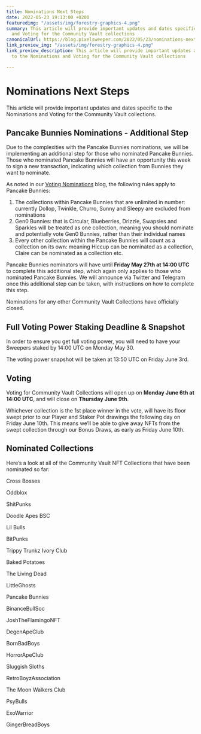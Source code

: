 ```yaml
---
title: Nominations Next Steps
date: 2022-05-23 19:13:00 +0200
featuredimg: "/assets/img/forestry-graphics-4.png"
summary: This article will provide important updates and dates specific to the Nominations
  and Voting for the Community Vault collections
canonicalUrl: https://blog.pixelsweeper.com/2022/05/23/nominations-next-steps/
link_preview_img: "/assets/img/forestry-graphics-4.png"
link_preview_description: This article will provide important updates and dates specific
  to the Nominations and Voting for the Community Vault collections

---
```

# Nominations Next Steps

This article will provide important updates and dates specific to the Nominations and Voting for the Community Vault collections.

## Pancake Bunnies Nominations - Additional Step

Due to the complexities with the Pancake Bunnies nominations, we will be implementing an additional step for those who nominated Pancake Bunnies. Those who nominated Pancake Bunnies will have an opportunity this week to sign a new transaction, indicating which collection from Bunnies they want to nominate.

As noted in our [Voting Nominations](https://blog.pixelsweeper.com/2022/05/09/voting-nominations/) blog, the following rules apply to Pancake Bunnies:

1. The collections within Pancake Bunnies that are unlimited in number: currently Dollop, Twinkle, Churro, Sunny and Sleepy are excluded from nominations
2. Gen0 Bunnies: that is Circular, Blueberries, Drizzle, Swapsies and Sparkles will be treated as one collection, meaning you should nominate and potentially vote Gen0 Bunnies, rather than their individual names
3. Every other collection within the Pancake Bunnies will count as a collection on its own: meaning Hiccup can be nominated as a collection, Claire can be nominated as a collection etc.

Pancake Bunnies nominators will have until **Friday May 27th at 14:00 UTC** to complete this additional step, which again only applies to those who nominated Pancake Bunnies. We will announce via Twitter and Telegram once this additional step can be taken, with instructions on how to complete this step.

Nominations for any other Community Vault Collections have officially closed.

## Full Voting Power Staking Deadline & Snapshot

In order to ensure you get full voting power, you will need to have your Sweepers staked by 14:00 UTC on Monday May 30.

The voting power snapshot will be taken at 13:50 UTC on Friday June 3rd.

## Voting

Voting for Community Vault Collections will open up on **Monday June 6th at 14:00 UTC**, and will close on **Thursday June 9th**.

Whichever collection is the 1st place winner in the vote, will have its floor swept prior to our Player and Staker Pot drawings the following day on Friday June 10th. This means we’ll be able to give away NFTs from the swept collection through our Bonus Draws, as early as Friday June 10th.

## Nominated Collections

Here’s a look at all of the Community Vault NFT Collections that have been nominated so far:

Cross Bosses

Oddblox

ShitPunks

Doodle Apes BSC

Lil Bulls

BitPunks

Trippy Trunkz Ivory Club

Baked Potatoes

The Living Dead

LittleGhosts

Pancake Bunnies

BinanceBullSoc

JoshTheFlamingoNFT

DegenApeClub

BornBadBoys

HorrorApeClub

Sluggish Sloths

RetroBoyzAssociation

The Moon Walkers Club

PsyBulls

ExoWarrior

GingerBreadBoys